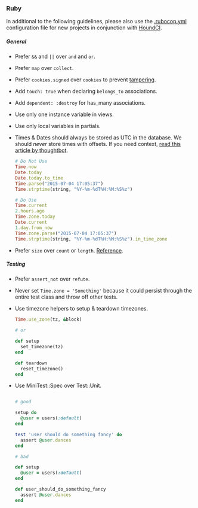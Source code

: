### Ruby

In additional to the following guidelines, please also use the [.rubocop.yml](./.rubocop.yml) configuration file for new projects in conjunction with [HoundCI](https://houndci.com).

##### General
- Prefer `&&` and `||` over `and` and `or`.
- Prefer `map` over `collect`.
- Prefer `cookies.signed` over `cookies` to prevent [tampering](http://blog.bigbinary.com/2013/03/19/cookies-on-rails.html).
- Add `touch: true` when declaring `belongs_to` associations.
- Add `dependent: :destroy` for has_many associations.
- Use only one instance variable in views.
- Use only local variables in partials.
- Times & Dates should always be stored as UTC in the database. We should _never_ store times with offsets. If you need context, [read this article by thoughtbot](https://robots.thoughtbot.com/its-about-time-zones). 

    ```ruby
    # Do Not Use
    Time.now
    Date.today
    Date.today.to_time
    Time.parse("2015-07-04 17:05:37")
    Time.strptime(string, "%Y-%m-%dT%H:%M:%S%z")
    
    # Do Use
    Time.current
    2.hours.ago
    Time.zone.today
    Date.current
    1.day.from_now
    Time.zone.parse("2015-07-04 17:05:37")
    Time.strptime(string, "%Y-%m-%dT%H:%M:%S%z").in_time_zone
    ```
- Prefer `size` over `count` or `length`. [Reference](https://stackoverflow.com/a/6083229/2456549).

##### Testing
- Prefer `assert_not` over `refute`.
- Never set `Time.zone = 'Something'` because it could persist through the entire test class and throw off other tests.
- Use timezone helpers to setup & teardown timezones.

    ```ruby
    Time.use_zone(tz, &block)
  
    # or
  
    def setup
      set_timezone(tz)
    end
  
    def teardown
      reset_timezone()
    end
    ```
- Use MiniTest::Spec over Test::Unit.

    ```ruby

    # good

    setup do
      @user = users(:default)
    end
    
    test 'user should do something fancy' do
      assert @user.dances
    end

    # bad

    def setup
      @user = users(:default)
    end

    def user_should_do_something_fancy
      assert @user.dances
    end

    ```
